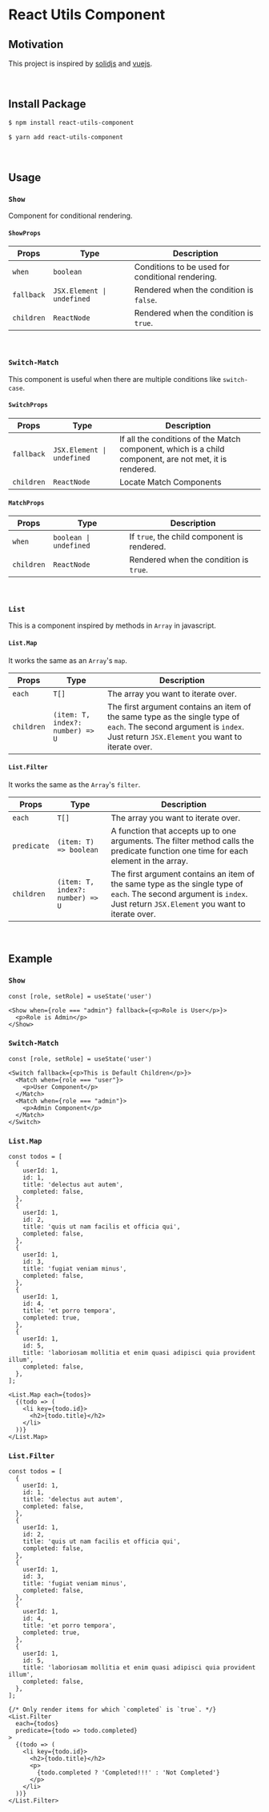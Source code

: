 # React Utils Component
## Motivation
This project is inspired by [solidjs](https://www.solidjs.com/) and [vuejs](https://vuejs.org/).

<br />

## Install Package

```bash
$ npm install react-utils-component
```

```bash
$ yarn add react-utils-component
```

<br />

## Usage

### `Show`
Component for conditional rendering.

#### `ShowProps`
Props|Type|Description
---|---|---
`when`|`boolean`|Conditions to be used for conditional rendering.
`fallback`|`JSX.Element \| undefined`|Rendered when the condition is `false`.
`children`|`ReactNode`|Rendered when the condition is `true`.

<br />

### `Switch-Match`
This component is useful when there are multiple conditions like `switch-case`.

#### `SwitchProps`
Props|Type|Description
---|---|---
`fallback`|`JSX.Element \| undefined`|If all the conditions of the Match component, which is a child component, are not met, it is rendered.
`children`|`ReactNode`|Locate Match Components

#### `MatchProps`
Props|Type|Description
---|---|---
`when`|`boolean \| undefined`|If `true`, the child component is rendered.
`children`|`ReactNode`|Rendered when the condition is `true`.

<br />

### `List`
This is a component inspired by methods in `Array` in javascript.

#### `List.Map`
It works the same as an `Array`'s `map`.

Props|Type|Description
---|---|---
`each`|`T[]`|The array you want to iterate over.
`children`|`(item: T, index?: number) => U`|The first argument contains an item of the same type as the single type of `each`. The second argument is `index`. Just return `JSX.Element` you want to iterate over.

#### `List.Filter`
It works the same as the `Array`'s `filter`.

Props|Type|Description
---|---|---
`each`|`T[]`|The array you want to iterate over.
`predicate`|`(item: T) => boolean`|A function that accepts up to one arguments. The filter method calls the predicate function one time for each element in the array.
`children`|`(item: T, index?: number) => U`|The first argument contains an item of the same type as the single type of `each`. The second argument is `index`. Just return `JSX.Element` you want to iterate over.

<br />

## Example

### `Show`
```tsx
const [role, setRole] = useState('user')

<Show when={role === "admin"} fallback={<p>Role is User</p>}>
  <p>Role is Admin</p>
</Show>
```

### `Switch-Match`
```tsx
const [role, setRole] = useState('user')

<Switch fallback={<p>This is Default Children</p>}>
  <Match when={role === "user"}>
    <p>User Component</p>
  </Match>
  <Match when={role === "admin"}>
    <p>Admin Component</p>
  </Match>
</Switch>
```

### `List.Map`

```tsx
const todos = [
  {
    userId: 1,
    id: 1,
    title: 'delectus aut autem',
    completed: false,
  },
  {
    userId: 1,
    id: 2,
    title: 'quis ut nam facilis et officia qui',
    completed: false,
  },
  {
    userId: 1,
    id: 3,
    title: 'fugiat veniam minus',
    completed: false,
  },
  {
    userId: 1,
    id: 4,
    title: 'et porro tempora',
    completed: true,
  },
  {
    userId: 1,
    id: 5,
    title: 'laboriosam mollitia et enim quasi adipisci quia provident illum',
    completed: false,
  },
];

<List.Map each={todos}>
  {(todo => (
    <li key={todo.id}>
      <h2>{todo.title}</h2>
    </li>
  ))}
</List.Map>
```

### `List.Filter`

```tsx
const todos = [
  {
    userId: 1,
    id: 1,
    title: 'delectus aut autem',
    completed: false,
  },
  {
    userId: 1,
    id: 2,
    title: 'quis ut nam facilis et officia qui',
    completed: false,
  },
  {
    userId: 1,
    id: 3,
    title: 'fugiat veniam minus',
    completed: false,
  },
  {
    userId: 1,
    id: 4,
    title: 'et porro tempora',
    completed: true,
  },
  {
    userId: 1,
    id: 5,
    title: 'laboriosam mollitia et enim quasi adipisci quia provident illum',
    completed: false,
  },
];

{/* Only render items for which `completed` is `true`. */}
<List.Filter
  each={todos}
  predicate={todo => todo.completed}
>
  {(todo => (
    <li key={todo.id}>
      <h2>{todo.title}</h2>
      <p>
        {todo.completed ? 'Completed!!!' : 'Not Completed'}
      </p>
    </li>
  ))}
</List.Filter>
```